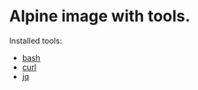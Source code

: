 # Alpine image with tools.

Installed tools:

- [bash](https://www.gnu.org/software/bash/)
- [curl](https://curl.haxx.se/)
- [jq](https://stedolan.github.io/jq/)
